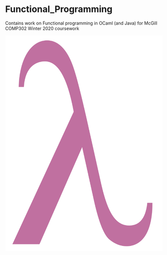 # Functional_Programming
Contains work on Functional programming in OCaml (and Java) for McGill COMP302 Winter 2020 coursework

![](Lambda-letter-lowercase-symbol.svg)
